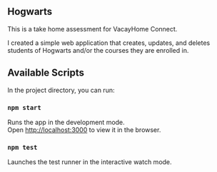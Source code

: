 ## Hogwarts

This is a take home assessment for VacayHome Connect.  

I created a simple web application that creates, updates, and deletes students of Hogwarts and/or the courses they are enrolled in.

## Available Scripts

In the project directory, you can run:

### `npm start`

Runs the app in the development mode.<br>
Open [http://localhost:3000](http://localhost:3000) to view it in the browser.

### `npm test`

Launches the test runner in the interactive watch mode.<br>
